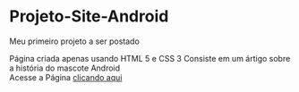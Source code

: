 # Projeto-Site-Android
Meu primeiro projeto a ser postado

Página criada apenas usando HTML 5 e CSS 3
Consiste em um ártigo sobre a história do mascote Android
<br>
Acesse a  Página <a href="https://zeneto69.github.io/Projeto-Site-Android/" target= '_blank'>clicando aqui</a>
